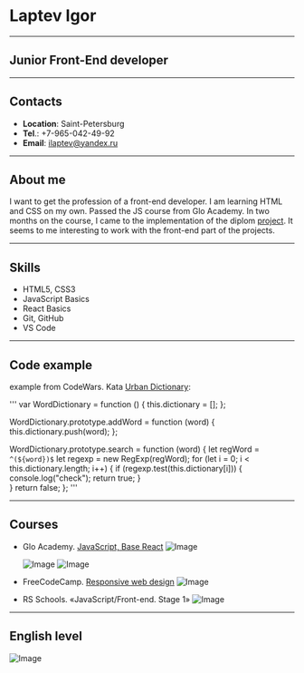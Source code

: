 # Laptev Igor

***

## Junior Front-End developer

***
## Contacts
  * **Location**: Saint-Petersburg
  * **Tel**.: +7-965-042-49-92
  * **Email**: ilaptev@yandex.ru

***

## About me
  I want to get the profession of a front-end developer. I am learning HTML and CSS on my own. Passed the JS course from Glo Academy. In two months on the course, I came to the implementation of the diplom [project](https://igorlap239.github.io/diplom/). It seems to me interesting to work with the front-end part of the projects.

***

## Skills
  * HTML5, CSS3
  * JavaScript Basics
  * React Basics
  * Git, GitHub
  * VS Code

***

## Code example 
  example from CodeWars. Kata [Urban Dictionary](codewars.com/kata/5631ac5139795b281d00007d/javascript):

'''
  var WordDictionary = function () {
  this.dictionary = [];
};

WordDictionary.prototype.addWord = function (word) {
   this.dictionary.push(word);
};

WordDictionary.prototype.search = function (word) {
  let regWord = `^(${word})$`
  let regexp = new RegExp(regWord); 
  for (let i = 0; i < this.dictionary.length; i++) {
    if (regexp.test(this.dictionary[i])) {
      console.log("check");
      return true;
    }    
  }
  return false;
};
'''

***

## Courses

  * Glo Academy. [JavaScript, Base React](https://glo-academy.org/pl/136241446) ![Image](https://img.icons8.com/emoji/50/000000/check-mark-emoji.png)

    ![Image](https://fs-thb01.getcourse.ru/fileservice/file/thumbnail/h/6e35573dff9f4cbeb999606659a41163.png/s/300x/a/12250/sc/124) ![Image](https://fs-thb02.getcourse.ru/fileservice/file/thumbnail/h/33382dba7bd49f3f7e81281b0ee32e9e.png/s/300x/a/12250/sc/247)
  * FreeCodeCamp. [Responsive web design](https://www.freecodecamp.org/certification/igor_laptev/responsive-web-design) ![Image](https://img.icons8.com/emoji/50/000000/check-mark-emoji.png)

  * RS Schools. «JavaScript/Front-end. Stage 1» ![Image](https://img.icons8.com/color/48/000000/loading.png)
  
***

## English level

![Image](https://sun9-83.userapi.com/impg/PLhk16RpoqUJ0QIIc1WeTz2xUFWxTABKW-Xfqw/5dF_8Z1HWcQ.jpg?size=1199x731&quality=96&sign=904993eaef5c3afe1750dad16616e276&type=album)